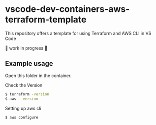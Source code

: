 # vscode-dev-containers-aws-terraform-template

This repository offers a template for using Terraform and AWS CLI in VS Code

🚧 work in progress 🚧

## Example usage

Open this folder in the container.

Check the Version

```sh
$ terraform -version
$ aws --version
```

Setting up aws cli

```sh
$ aws configure
```